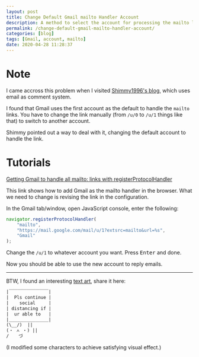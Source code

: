 ```yaml
---
layout: post
title: Change Default Gmail mailto Handler Account
description: A method to select the account for processing the mailto links if there are multiple accounts in the browser.
permalink: /change-default-gmail-mailto-handler-account/
categories: [blog]
tags: [Gmail, account, mailto]
date: 2020-04-28 11:28:37
---
```


# Note

I came accross this problem when I visited [Shimmy1996's blog](https://www.shimmy1996.com), which uses email as comment system.

I found that Gmail uses the first account as the default to handle the `mailto` links. You have to change the link manually (from `/u/0` to `/u/1` things like that) to switch to another account.

Shimmy pointed out a way to deal with it, changing the default account to handle the link.

# Tutorials

[Getting Gmail to handle all mailto: links with registerProtocolHandler](https://developers.google.com/web/updates/2012/02/Getting-Gmail-to-handle-all-mailto-links-with-registerProtocolHandler)

This link shows how to add Gmail as the mailto handler in the browser. What we need to change is revising the link in the configuration.

In the Gmail tab/window, open JavaScript console, enter the following:

```javascript
navigator.registerProtocolHandler(
    "mailto",
    "https://mail.google.com/mail/u/1?extsrc=mailto&url=%s",
    "Gmail"
);
```

Change the `/u/1` to whatever account you want. Press <kbd>Enter</kbd> and done.

Now you should be able to use the new account to reply emails.

---

BTW, I found an interesting [text art](https://twitter.com/reddit/status/1254877928677969920?s=20), share it here:

```html
|￣￣￣￣￣￣￣￣￣|
|  Pls continue |
|    social     |
| distancing if |
|  ur able to   |
|＿＿＿＿＿＿＿＿＿|
(\__/)  || 
(・ ㅅ ・) || 
/ 　 づ
```

(I modified some characters to achieve satisfying visual effect.)
